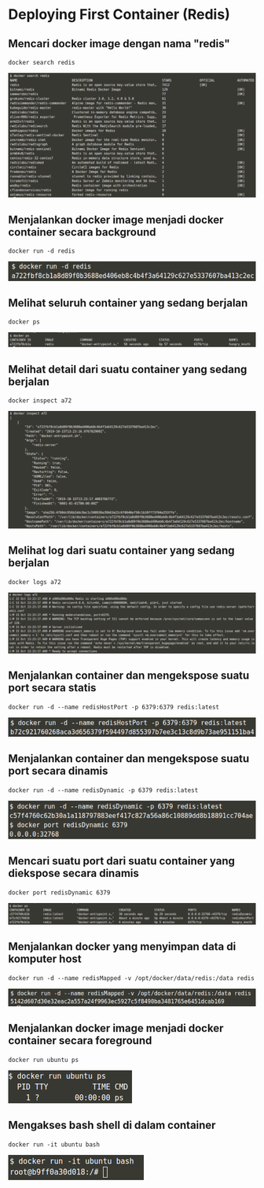 # Deploying First Container (Redis)

## Mencari docker image dengan nama "redis"
```
docker search redis
```
![DeployingFirstContainer](./img/A01.png)

## Menjalankan docker image menjadi docker container secara background
```
docker run -d redis
```
![DeployingFirstContainer](./img/A02.png)

## Melihat seluruh container yang sedang berjalan
```
docker ps
```
![DeployingFirstContainer](./img/A03.png)

## Melihat detail dari suatu container yang sedang berjalan
```
docker inspect a72
```
![DeployingFirstContainer](./img/A04.png)

## Melihat log dari suatu container yang sedang berjalan
```
docker logs a72
```
![DeployingFirstContainer](./img/A05.png)

## Menjalankan container dan mengekspose suatu port secara statis
```
docker run -d --name redisHostPort -p 6379:6379 redis:latest
```
![DeployingFirstContainer](./img/A06.png)

## Menjalankan container dan mengekspose suatu port secara dinamis
```
docker run -d --name redisDynamic -p 6379 redis:latest
```
![DeployingFirstContainer](./img/A07.png)

## Mencari suatu port dari suatu container yang diekspose secara dinamis
```
docker port redisDynamic 6379
```
![DeployingFirstContainer](./img/A08.png)

## Menjalankan docker yang menyimpan data di komputer host
```
docker run -d --name redisMapped -v /opt/docker/data/redis:/data redis
```
![DeployingFirstContainer](./img/A09.png)

## Menjalankan docker image menjadi docker container secara foreground
```
docker run ubuntu ps
```
![DeployingFirstContainer](./img/A10.png)

## Mengakses bash shell di dalam container
```
docker run -it ubuntu bash
```
![DeployingFirstContainer](./img/A11.png)